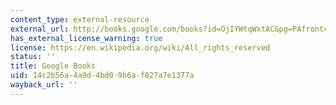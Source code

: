 ```yaml
---
content_type: external-resource
external_url: http://books.google.com/books?id=OjIYWtqWxtAC&pg=PAfrontcover
has_external_license_warning: true
license: https://en.wikipedia.org/wiki/All_rights_reserved
status: ''
title: Google Books
uid: 14c2b56a-4a9d-4bd0-9b6a-f827a7e1377a
wayback_url: ''
---
```

